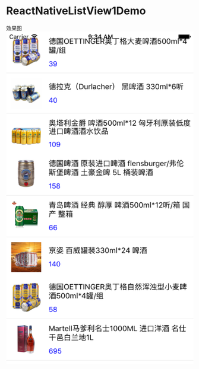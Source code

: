 # ReactNativeListView1Demo
效果图
![image](https://github.com/wanwang88/ReactNativeListView1Demo/raw/master/screenshots/demo.png)
